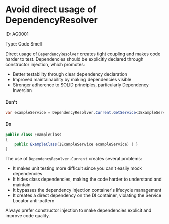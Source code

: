 ﻿# Avoid direct usage of DependencyResolver

ID: AG0001

Type: Code Smell

Direct usage of `DependencyResolver` creates tight coupling and makes code harder to test. Dependencies should be explicitly declared through constructor injection, which promotes:

- Better testability through clear dependency declaration
- Improved maintainability by making dependencies visible
- Stronger adherence to SOLID principles, particularly Dependency Inversion

#### Don't

```c#
var exampleService = DependencyResolver.Current.GetService<IExampleService>();
```

#### Do

```c#
public class ExampleClass
{
    public ExampleClass(IExampleService exampleService) { }
}
```

The use of `DependencyResolver.Current` creates several problems:

- It makes unit testing more difficult since you can't easily mock dependencies
- It hides class dependencies, making the code harder to understand and maintain
- It bypasses the dependency injection container's lifecycle management
- It creates a direct dependency on the DI container, violating the Service Locator anti-pattern

Always prefer constructor injection to make dependencies explicit and improve code quality.
